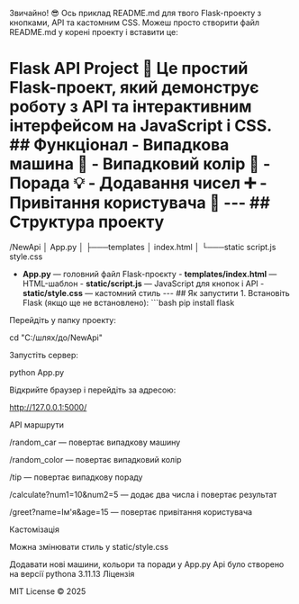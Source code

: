Звичайно! 😎 Ось приклад README.md для твого Flask-проекту з кнопками, API та кастомним CSS. Можеш просто створити файл README.md у корені проекту і вставити це:

# Flask API Project 🚀 Це простий **Flask-проект**, який демонструє роботу з API та інтерактивним інтерфейсом на JavaScript і CSS. ## Функціонал - Випадкова машина 🚗 - Випадковий колір 🎨 - Порада 💡 - Додавання чисел ➕ - Привітання користувача 👋 --- ## Структура проекту 

/NewApi │ App.py │ ├───templates │ index.html │ └───static script.js style.css

- **App.py** — головний файл Flask-проєкту - **templates/index.html** — HTML-шаблон - **static/script.js** — JavaScript для кнопок і API - **static/style.css** — кастомний стиль --- ## Як запустити 1. Встановіть Flask (якщо ще не встановлено): ```bash pip install flask 

Перейдіть у папку проекту:

cd "C:/шлях/до/NewApi" 

Запустіть сервер:

python App.py 

Відкрийте браузер і перейдіть за адресою:

http://127.0.0.1:5000/ 

API маршрути

/random_car — повертає випадкову машину

/random_color — повертає випадковий колір

/tip — повертає випадкову пораду

/calculate?num1=10&num2=5 — додає два числа і повертає результат

/greet?name=Ім'я&age=15 — повертає привітання користувача

Кастомізація

Можна змінювати стиль у static/style.css

Додавати нові машини, кольори та поради у App.py
Api було створено на версії pythona 3.11.13
Ліцензія

MIT License © 2025
